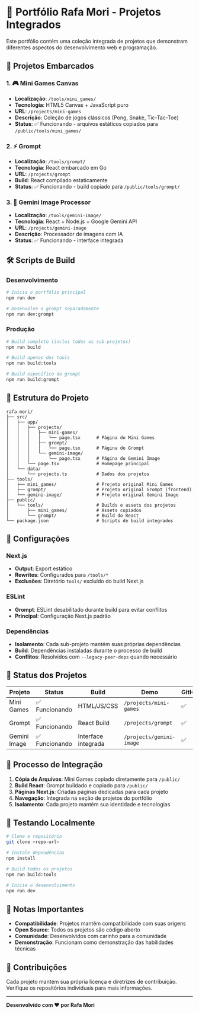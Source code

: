 # 🎯 Portfólio Rafa Mori - Projetos Integrados

Este portfólio contém uma coleção integrada de projetos que demonstram diferentes aspectos do desenvolvimento web e programação.

## 🚀 Projetos Embarcados

### 1. 🎮 Mini Games Canvas
- **Localização**: `/tools/mini_games/`
- **Tecnologia**: HTML5 Canvas + JavaScript puro
- **URL**: `/projects/mini-games`
- **Descrição**: Coleção de jogos clássicos (Pong, Snake, Tic-Tac-Toe)
- **Status**: ✅ Funcionando - arquivos estáticos copiados para `/public/tools/mini_games/`

### 2. ⚡ Grompt
- **Localização**: `/tools/grompt/`
- **Tecnologia**: React embarcado em Go
- **URL**: `/projects/grompt`
- **Build**: React compilado estaticamente
- **Status**: ✅ Funcionando - build copiado para `/public/tools/grompt/`

### 3. 🤖 Gemini Image Processor
- **Localização**: `/tools/gemini-image/`
- **Tecnologia**: React + Node.js + Google Gemini API
- **URL**: `/projects/gemini-image`
- **Descrição**: Processador de imagens com IA
- **Status**: ✅ Funcionando - interface integrada

## 🛠️ Scripts de Build

### Desenvolvimento
```bash
# Inicia o portfólio principal
npm run dev

# Desenvolve o grompt separadamente
npm run dev:grompt
```

### Produção
```bash
# Build completo (inclui todos os sub-projetos)
npm run build

# Build apenas dos tools
npm run build:tools

# Build específico do grompt
npm run build:grompt
```

## 📁 Estrutura do Projeto

```
rafa-mori/
├── src/
│   ├── app/
│   │   ├── projects/
│   │   │   ├── mini-games/
│   │   │   │   └── page.tsx      # Página do Mini Games
│   │   │   ├── grompt/
│   │   │   │   └── page.tsx      # Página do Grompt
│   │   │   └── gemini-image/
│   │   │       └── page.tsx      # Página do Gemini Image
│   │   └── page.tsx              # Homepage principal
│   └── data/
│       └── projects.ts           # Dados dos projetos
├── tools/
│   ├── mini_games/               # Projeto original Mini Games
│   ├── grompt/                   # Projeto original Grompt (frontend)
│   └── gemini-image/             # Projeto original Gemini Image
├── public/
│   └── tools/                    # Builds e assets dos projetos
│       ├── mini_games/           # Assets copiados
│       └── grompt/               # Build do React
└── package.json                  # Scripts de build integrados
```

## 🔧 Configurações

### Next.js
- **Output**: Export estático
- **Rewrites**: Configurados para `/tools/*`
- **Exclusões**: Diretório `tools/` excluído do build Next.js

### ESLint
- **Grompt**: ESLint desabilitado durante build para evitar conflitos
- **Principal**: Configuração Next.js padrão

### Dependências
- **Isolamento**: Cada sub-projeto mantém suas próprias dependências
- **Build**: Dependências instaladas durante o processo de build
- **Conflitos**: Resolvidos com `--legacy-peer-deps` quando necessário

## 🚦 Status dos Projetos

| Projeto | Status | Build | Demo | GitHub |
|---------|--------|-------|------|--------|
| Mini Games | ✅ Funcionando | HTML/JS/CSS | `/projects/mini-games` | ✅ |
| Grompt | ✅ Funcionando | React Build | `/projects/grompt` | ✅ |
| Gemini Image | ✅ Funcionando | Interface integrada | `/projects/gemini-image` | ✅ |

## 🔄 Processo de Integração

1. **Cópia de Arquivos**: Mini Games copiado diretamente para `/public/`
2. **Build React**: Grompt buildado e copiado para `/public/`
3. **Páginas Next.js**: Criadas páginas dedicadas para cada projeto
4. **Navegação**: Integrada na seção de projetos do portfólio
5. **Isolamento**: Cada projeto mantém sua identidade e tecnologias

## 🧪 Testando Localmente

```bash
# Clone o repositório
git clone <repo-url>

# Instale dependências
npm install

# Build todos os projetos
npm run build:tools

# Inicie o desenvolvimento
npm run dev
```

## 📝 Notas Importantes

- **Compatibilidade**: Projetos mantêm compatibilidade com suas origens
- **Open Source**: Todos os projetos são código aberto
- **Comunidade**: Desenvolvidos com carinho para a comunidade
- **Demonstração**: Funcionam como demonstração das habilidades técnicas

## 🤝 Contribuições

Cada projeto mantém sua própria licença e diretrizes de contribuição. Verifique os repositórios individuais para mais informações.

---

**Desenvolvido com ❤️ por Rafa Mori**

